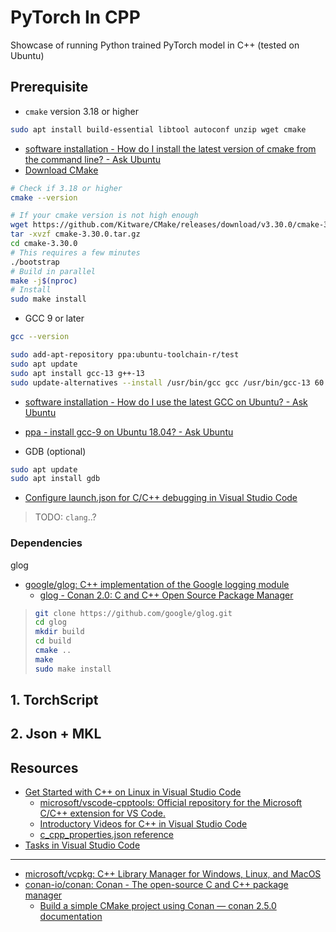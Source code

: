 # PyTorch In CPP

Showcase of running Python trained PyTorch model in C++ (tested on Ubuntu)

## Prerequisite

- `cmake` version 3.18 or higher

```bash
sudo apt install build-essential libtool autoconf unzip wget cmake
```

- [software installation - How do I install the latest version of cmake from the command line? - Ask Ubuntu](https://askubuntu.com/questions/355565/how-do-i-install-the-latest-version-of-cmake-from-the-command-line)
- [Download CMake](https://cmake.org/download/)

```bash
# Check if 3.18 or higher
cmake --version

# If your cmake version is not high enough
wget https://github.com/Kitware/CMake/releases/download/v3.30.0/cmake-3.30.0.tar.gz
tar -xvzf cmake-3.30.0.tar.gz
cd cmake-3.30.0
# This requires a few minutes
./bootstrap
# Build in parallel
make -j$(nproc)
# Install
sudo make install
```

- GCC 9 or later

```bash
gcc --version

sudo add-apt-repository ppa:ubuntu-toolchain-r/test
sudo apt update
sudo apt install gcc-13 g++-13
sudo update-alternatives --install /usr/bin/gcc gcc /usr/bin/gcc-13 60 --slave /usr/bin/g++ g++ /usr/bin/g++-13
```

- [software installation - How do I use the latest GCC on Ubuntu? - Ask Ubuntu](https://askubuntu.com/questions/466651/how-do-i-use-the-latest-gcc-on-ubuntu)
- [ppa - install gcc-9 on Ubuntu 18.04? - Ask Ubuntu](https://askubuntu.com/questions/1140183/install-gcc-9-on-ubuntu-18-04)

- GDB (optional)

```bash
sudo apt update
sudo apt install gdb
```

- [Configure launch.json for C/C++ debugging in Visual Studio Code](https://code.visualstudio.com/docs/cpp/launch-json-reference)

> TODO: `clang`..?

### Dependencies

glog

- [google/glog: C++ implementation of the Google logging module](https://github.com/google/glog)
  - [glog - Conan 2.0: C and C++ Open Source Package Manager](https://conan.io/center/recipes/glog?version=0.7.1)

> ```bash
> git clone https://github.com/google/glog.git
> cd glog
> mkdir build
> cd build
> cmake ..
> make
> sudo make install
> ```

## 1. TorchScript

## 2. Json + MKL

## Resources

- [Get Started with C++ on Linux in Visual Studio Code](https://code.visualstudio.com/docs/cpp/config-linux)
  - [microsoft/vscode-cpptools: Official repository for the Microsoft C/C++ extension for VS Code.](https://github.com/microsoft/vscode-cpptools)
  - [Introductory Videos for C++ in Visual Studio Code](https://code.visualstudio.com/docs/cpp/introvideos-cpp)
  - [c_cpp_properties.json reference](https://code.visualstudio.com/docs/cpp/c-cpp-properties-schema-reference)
- [Tasks in Visual Studio Code](https://code.visualstudio.com/docs/editor/tasks)

---

- [microsoft/vcpkg: C++ Library Manager for Windows, Linux, and MacOS](https://github.com/Microsoft/vcpkg)
- [conan-io/conan: Conan - The open-source C and C++ package manager](https://github.com/conan-io/conan)
  - [Build a simple CMake project using Conan — conan 2.5.0 documentation](https://docs.conan.io/2/tutorial/consuming_packages/build_simple_cmake_project.html)
